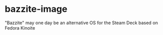 # bazzite-image
"Bazzite" may one day be an alternative OS for the Steam Deck based on Fedora Kinoite
